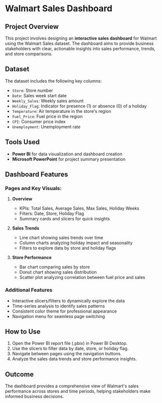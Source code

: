 # Walmart Sales Dashboard

## Project Overview
This project involves designing an **interactive sales dashboard** for Walmart using the Walmart Sales dataset. The dashboard aims to provide business stakeholders with clear, actionable insights into sales performance, trends, and store comparisons.

## Dataset
The dataset includes the following key columns:
- `Store`: Store number
- `Date`: Sales week start date
- `Weekly_Sales`: Weekly sales amount
- `Holiday_Flag`: Indicator for presence (1) or absence (0) of a holiday
- `Temperature`: Air temperature in the store's region
- `Fuel_Price`: Fuel price in the region
- `CPI`: Consumer price index
- `Unemployment`: Unemployment rate

## Tools Used
- **Power BI** for data visualization and dashboard creation
- **Microsoft PowerPoint** for project summary presentation

## Dashboard Features

### Pages and Key Visuals:
1. **Overview**
   - KPIs: Total Sales, Average Sales, Max Sales, Holiday Weeks
   - Filters: Date, Store, Holiday Flag
   - Summary cards and slicers for quick insights

2. **Sales Trends**
   - Line chart showing sales trends over time
   - Column charts analyzing holiday impact and seasonality
   - Filters to explore data by store and holiday flags

3. **Store Performance**
   - Bar chart comparing sales by store
   - Donut chart showing sales distribution
   - Scatter plot analyzing correlation between fuel price and sales

### Additional Features
- Interactive slicers/filters to dynamically explore the data
- Time-series analysis to identify sales patterns
- Consistent color theme for professional appearance
- Navigation menu for seamless page switching

## How to Use
1. Open the Power BI report file (.pbix) in Power BI Desktop.
2. Use the slicers to filter data by date, store, or holiday flag.
3. Navigate between pages using the navigation buttons.
4. Analyze the sales data trends and store performance insights.

## Outcome
The dashboard provides a comprehensive view of Walmart's sales performance across stores and time periods, helping stakeholders make informed business decisions.

